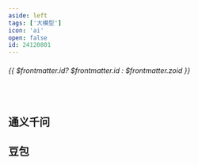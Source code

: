 ```yaml
---
aside: left
tags: ['大模型']
icon: 'ai'
open: false
id: 24120801
---
```

 
######  {{ $frontmatter.id? $frontmatter.id : $frontmatter.zoid }}
 
<br/>
 



## 通义千问

## 豆包

